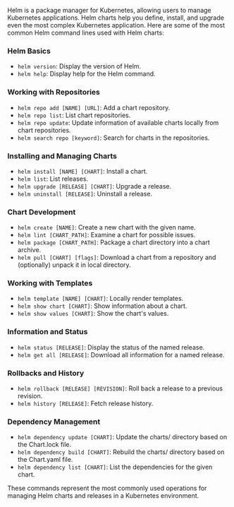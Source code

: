 Helm is a package manager for Kubernetes, allowing users to manage Kubernetes applications. Helm charts help you define, install, and upgrade even the most complex Kubernetes application. Here are some of the most common Helm command lines used with Helm charts:

### Helm Basics

- `helm version`: Display the version of Helm.
- `helm help`: Display help for the Helm command.

### Working with Repositories

- `helm repo add [NAME] [URL]`: Add a chart repository.
- `helm repo list`: List chart repositories.
- `helm repo update`: Update information of available charts locally from chart repositories.
- `helm search repo [keyword]`: Search for charts in the repositories.

### Installing and Managing Charts

- `helm install [NAME] [CHART]`: Install a chart.
- `helm list`: List releases.
- `helm upgrade [RELEASE] [CHART]`: Upgrade a release.
- `helm uninstall [RELEASE]`: Uninstall a release.

### Chart Development

- `helm create [NAME]`: Create a new chart with the given name.
- `helm lint [CHART_PATH]`: Examine a chart for possible issues.
- `helm package [CHART_PATH]`: Package a chart directory into a chart archive.
- `helm pull [CHART] [flags]`: Download a chart from a repository and (optionally) unpack it in local directory.

### Working with Templates

- `helm template [NAME] [CHART]`: Locally render templates.
- `helm show chart [CHART]`: Show information about a chart.
- `helm show values [CHART]`: Show the chart's values.

### Information and Status

- `helm status [RELEASE]`: Display the status of the named release.
- `helm get all [RELEASE]`: Download all information for a named release.

### Rollbacks and History

- `helm rollback [RELEASE] [REVISION]`: Roll back a release to a previous revision.
- `helm history [RELEASE]`: Fetch release history.

### Dependency Management

- `helm dependency update [CHART]`: Update the charts/ directory based on the Chart.lock file.
- `helm dependency build [CHART]`: Rebuild the charts/ directory based on the Chart.yaml file.
- `helm dependency list [CHART]`: List the dependencies for the given chart.

These commands represent the most commonly used operations for managing Helm charts and releases in a Kubernetes environment.
